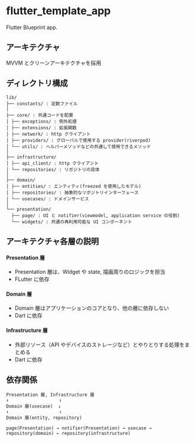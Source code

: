 # flutter_template_app

Flutter Blueprint app.

## アーキテクチャ

MVVM とクリーンアーキテクチャを採用

## ディレクトリ構成

```
lib/
├── constants/ : 定数ファイル
│
├── core/ : 共通コードを配置
│ ├── exceptions/ : 例外処理
│ ├── extensions/ : 拡張関数
│ ├── network/ : http クライアント
│ ├── providers/ : グローバルで使用する provider(riverpod)
│ └── utils/ : ヘルパーメソッドなどの共通して使用できるメソッド
│
├── infrastructure/
│ ├── api_client/ : http クライアント
│ └── repositories/ : リポジトリの具体
│
├── domain/
│ ├── entities/ : エンティティ(freezed を使用したモデル)
│ ├── repositories/ : 抽象的なリポジトリインターフェース
│ └── usecases/ : ドメインサービス
│
└── presentation/
  ├── page/ : UI と notifier(viewmodel, application service の役割)
  └── widgets/ : 共通の再利用可能な UI コンポーネント
```

## アーキテクチャ各層の説明

#### Presentation 層

- Presentation 層は、Widget や state, 描画周りのロジックを担当
- FLutter に依存

#### Domain 層

- Domain 層はアプリケーションのコアとなり、他の層に依存しない
- Dart に依存

#### Infrastructure 層

- 外部リソース（API やデバイスのストレージなど）とやりとりする処理をまとめる
- Dart に依存

## 依存関係

```
Presentation 層, Infrastructure 層
↓                   ↓
Domain 層(usecase)  ↓
↓                   ↓
Domain 層(entity, repository)
```

```
page(Presentation) → notifier(Presentation) → usecase → repository(domain) ← repository(infrastructure)
```
